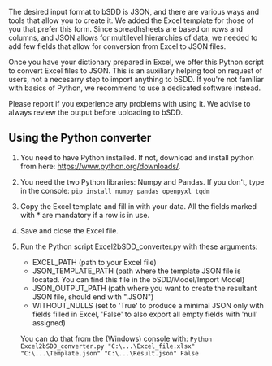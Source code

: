 The desired input format to bSDD is JSON, and there are various ways and tools that allow you to create it. We added the Excel template for those of you that prefer this form. Since spreadhsheets are based on rows and columns, and JSON allows for multilevel hierarchies of data, we needed to add few fields that allow for conversion from Excel to JSON files.

Once you have your dictionary prepared in Excel, we offer this Python script to convert Excel files to JSON. This is an auxiliary helping tool on request of users, not a necesarry step to import anything to bSDD. If you're not familiar with basics of Python, we recommend to use a dedicated software instead. 

Please report if you experience any problems with using it. We advise to always review the output before uploading to bSDD.

## Using the Python converter

1. You need to have Python installed. If not, download and install python from here: https://www.python.org/downloads/.
2. You need the two Python libraries: Numpy and Pandas. If you don't, type in the console: `pip install numpy pandas openpyxl tqdm`
4. Copy the Excel template and fill in with your data. All the fields marked with * are mandatory if a row is in use.
5. Save and close the Excel file.
6. Run the Python script Excel2bSDD_converter.py with these arguments:
    *  EXCEL_PATH (path to your Excel file)
    *  JSON_TEMPLATE_PATH (path where the template JSON file is located. You can find this file in the bSDD/Model/Import Model)
    *  JSON_OUTPUT_PATH (path where you want to create the resultant JSON file, should end with ".JSON")
    *  WITHOUT_NULLS (set to 'True' to produce a minimal JSON only with fields filled in Excel, 'False' to also export all empty fields with 'null' assigned)  
   
    You can do that from the (Windows) console with:
    ```Python Excel2bSDD_converter.py "C:\...\Excel_file.xlsx" "C:\...\Template.json" "C:\...\Result.json" False```
